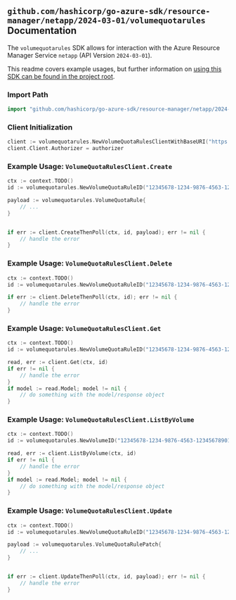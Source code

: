 
## `github.com/hashicorp/go-azure-sdk/resource-manager/netapp/2024-03-01/volumequotarules` Documentation

The `volumequotarules` SDK allows for interaction with the Azure Resource Manager Service `netapp` (API Version `2024-03-01`).

This readme covers example usages, but further information on [using this SDK can be found in the project root](https://github.com/hashicorp/go-azure-sdk/tree/main/docs).

### Import Path

```go
import "github.com/hashicorp/go-azure-sdk/resource-manager/netapp/2024-03-01/volumequotarules"
```


### Client Initialization

```go
client := volumequotarules.NewVolumeQuotaRulesClientWithBaseURI("https://management.azure.com")
client.Client.Authorizer = authorizer
```


### Example Usage: `VolumeQuotaRulesClient.Create`

```go
ctx := context.TODO()
id := volumequotarules.NewVolumeQuotaRuleID("12345678-1234-9876-4563-123456789012", "example-resource-group", "netAppAccountName", "capacityPoolName", "volumeName", "volumeQuotaRuleName")

payload := volumequotarules.VolumeQuotaRule{
	// ...
}


if err := client.CreateThenPoll(ctx, id, payload); err != nil {
	// handle the error
}
```


### Example Usage: `VolumeQuotaRulesClient.Delete`

```go
ctx := context.TODO()
id := volumequotarules.NewVolumeQuotaRuleID("12345678-1234-9876-4563-123456789012", "example-resource-group", "netAppAccountName", "capacityPoolName", "volumeName", "volumeQuotaRuleName")

if err := client.DeleteThenPoll(ctx, id); err != nil {
	// handle the error
}
```


### Example Usage: `VolumeQuotaRulesClient.Get`

```go
ctx := context.TODO()
id := volumequotarules.NewVolumeQuotaRuleID("12345678-1234-9876-4563-123456789012", "example-resource-group", "netAppAccountName", "capacityPoolName", "volumeName", "volumeQuotaRuleName")

read, err := client.Get(ctx, id)
if err != nil {
	// handle the error
}
if model := read.Model; model != nil {
	// do something with the model/response object
}
```


### Example Usage: `VolumeQuotaRulesClient.ListByVolume`

```go
ctx := context.TODO()
id := volumequotarules.NewVolumeID("12345678-1234-9876-4563-123456789012", "example-resource-group", "netAppAccountName", "capacityPoolName", "volumeName")

read, err := client.ListByVolume(ctx, id)
if err != nil {
	// handle the error
}
if model := read.Model; model != nil {
	// do something with the model/response object
}
```


### Example Usage: `VolumeQuotaRulesClient.Update`

```go
ctx := context.TODO()
id := volumequotarules.NewVolumeQuotaRuleID("12345678-1234-9876-4563-123456789012", "example-resource-group", "netAppAccountName", "capacityPoolName", "volumeName", "volumeQuotaRuleName")

payload := volumequotarules.VolumeQuotaRulePatch{
	// ...
}


if err := client.UpdateThenPoll(ctx, id, payload); err != nil {
	// handle the error
}
```
